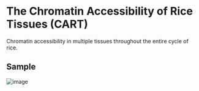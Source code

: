 # The Chromatin Accessibility of Rice Tissues (CART)
Chromatin accessibility in multiple tissues throughout the entire cycle of rice.
## Sample

![image]( https://github.com/tzhu-bio/CART/blob/main/png/sample.png)
